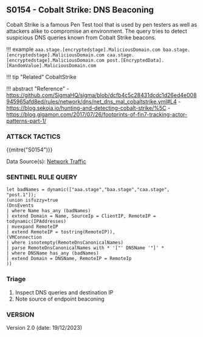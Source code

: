 ## S0154 - Cobalt Strike: DNS Beaconing

Cobalt Strike is a famous Pen Test tool that is used by pen testers as well as attackers alike to compromise an environment.
The query tries to detect suspicious DNS queries known from Cobalt Strike beacons.

!!! example
    ```
    aaa.stage.[encryptedstage].MaliciousDomain.com
    baa.stage.[encryptedstage].MaliciousDomain.com
    caa.stage.[encryptedstage].MaliciousDomain.com
    post.[EncryptedData].[RandomValue].MaliciousDomain.com
    ```

!!! tip "Related"
    CobaltStrike

!!! abstract "Reference"
    - <https://github.com/SigmaHQ/sigma/blob/dcfb4c5c28431dcdc1d26ed4e008945965afd8ed/rules/network/dns/net_dns_mal_cobaltstrike.yml#L4>
    - <https://blog.sekoia.io/hunting-and-detecting-cobalt-strike/%5C>
    - <https://blog.gigamon.com/2017/07/26/footprints-of-fin7-tracking-actor-patterns-part-1/>

### ATT&CK TACTICS

{{mitre("S0154")}}

Data Source(s): [Network Traffic](https://attack.mitre.org/datasources/DS0029)

### SENTINEL RULE QUERY

```kusto
let badNames = dynamic(["aaa.stage","baa.stage","caa.stage", "post.1"]);
(union isfuzzy=true
(DnsEvents 
| where Name has_any (badNames)
| extend Domain = Name, SourceIp = ClientIP, RemoteIP = todynamic(IPAddresses)
| mvexpand RemoteIP
| extend RemoteIP = tostring(RemoteIP)),
(VMConnection
| where isnotempty(RemoteDnsCanonicalNames) 
| parse RemoteDnsCanonicalNames with * '["' DNSName '"]' *
| where DNSName has_any (badNames)
| extend Domain = DNSName, RemoteIP = RemoteIp
))
```

### Triage

1. Inspect DNS queries and destination IP
1. Note source of endpoint beaconing

### VERSION

Version 2.0 (date: 19/12/2023)
